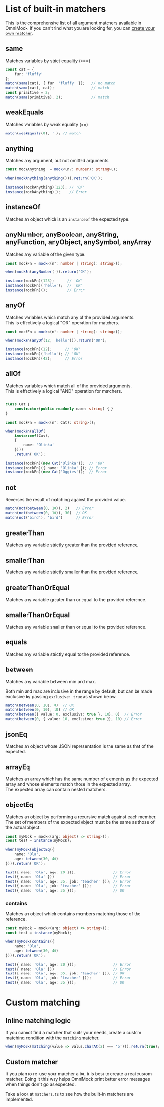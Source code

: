 # List of built-in matchers

This is the comprehensive list of all argument matchers available in OmniMock. If you can't find what you are looking for, you can [create your own matcher](#custom-matcher).

## same

Matches variables by strict equality (===)

```ts
const cat = {
    fur: 'fluffy'
};
match(same(cat), { fur: 'fluffy' });   // no match
match(same(cat), cat);                 // match
const primitive = 2;
match(same(primitive), 2);             // match
```

## weakEquals

Matches variables by weak equality (==)

```ts
match(weakEquals(0), ''); // match
```

## anything

Matches any argument, but not omitted arguments.

```ts
const mockAnything  = mock<(n?: number): string>();

when(mockAnything(anything())).return('OK');

instance(mockAnything)(123); // 'OK'
instance(mockAnything)();    // Error
```

## instanceOf

Matches an object which is an `instanceof` the expected type.

## anyNumber, anyBoolean, anyString, anyFunction, anyObject, anySymbol, anyArray

Matches any variable of the given type.

```ts
const mockFn = mock<(n?: number | string): string>();

when(mockFn(anyNumber())).return('OK');

instance(mockFn)(123);      // 'OK'
instance(mockFn)('hello');  // 'OK'
instance(mockFn)();         // Error
```

## anyOf

Matches variables which match any of the provided arguments.  
This is effectively a logical "OR" operation for matchers.

```ts
const mockFn = mock<(n?: number | string): string>();

when(mockFn(anyOf(12, 'hello'))).return('OK');

instance(mockFn)(12);      // 'OK'
instance(mockFn)('hello'); // 'OK'
instance(mockFn)(42);      // Error
```

## allOf

Matches variables which match all of the provided arguments.  
This is effectively a logical "AND" operation for matchers.

```ts

class Cat {
    constructor(public readonly name: string) { }
}

const mockFn = mock<(n?: Cat): string>();

when(mockFn(allOf(
    instanceof(Cat),
    {
        name: 'Olinka'
    })))
    .return('OK');

instance(mockFn)(new Cat('Olinka'));  // 'OK'
instance(mockFn)({ name: 'Olinka' }); // Error
instance(mockFn)(new Cat('Oggies'));  // Error
```

## not

Reverses the result of matching against the provided value.
```ts
match(not(between(0, 10)), 2)   // Error
match(not(between(0, 10)), 30)  // OK
match(not('bird'), 'bird')      // Error
```

## greaterThan

Matches any variable strictly greater than the provided reference.

## smallerThan

Matches any variable strictly smaller than the provided reference.

## greaterThanOrEqual

Matches any variable greater than or equal to the provided reference.

## smallerThanOrEqual

Matches any variable smaller than or equal to the provided reference.

## equals

Matches any variable strictly equal to the provided reference.

## between

Matches any variable between min and max.

Both min and max are inclusive in the range by default, but can be made exclusive by passing `exclusive: true` as shown below.

```ts
match(between(0, 10), 0)  // OK
match(between(0, 10), 10) // OK
match(between({ value: 0, exclusive: true }, 10), 0)  // Error
match(between(0, { value: 10, exclusive: true }), 10) // Error
``` 

## jsonEq

Matches an object whose JSON representation is the same as that of the expected.

## arrayEq

Matches an array which has the same number of elements as the expected array and whose elements match those in the
expected array.  
The expected array can contain nested matchers.

## objectEq

Matches an object by performing a recursive match against each member.
The set of members of the expected object must be the same as those of the actual object.


```ts
const myMock = mock<(arg: object) => string>();
const test = instance(myMock);

when(myMock(objectEq({
    name: 'Ola',
    age: between(30, 40)
}))).return('OK');

test({ name: 'Ola', age: 20 }));                 // Error
test({ name: 'Ola' }));                          // Error
test({ name: 'Ola', age: 35, job: 'teacher' })); // Error
test({ name: 'Ola', job: 'teacher' }));          // Error
test({ name: 'Ola', age: 35 }));                 // OK
```

### contains

Matches an object which contains members matching those of the reference.

```ts
const myMock = mock<(arg: object) => string>();
const test = instance(myMock);

when(myMock(contains({
    name: 'Ola',
    age: between(30, 40)
}))).return('OK');

test({ name: 'Ola', age: 20 }));                 // Error
test({ name: 'Ola' }));                          // Error
test({ name: 'Ola', age: 35, job: 'teacher' })); // OK
test({ name: 'Ola', job: 'teacher' }));          // Error
test({ name: 'Ola', age: 35 }));                 // OK
```


# <a name="custom-matcher"></a> Custom matching

## Inline matching logic

If you cannot find a matcher that suits your needs, create a custom matching condition with the `matching` matcher.

```ts
when(myMock(matching(value => value.charAt(2) === 'o'))).return(true);
```

## Custom matcher

If you plan to re-use your matcher a lot, it is best to create a real custom matcher. Doing it this way helps OmniMock print better error messages when things don't go as expected.

Take a look at `matchers.ts` to see how the built-in matchers are implemented.
